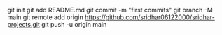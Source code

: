 git init
git add README.md
git commit -m "first commits"
git branch -M main
git remote add origin https://github.com/sridhar06122000/sridhar-projects.git
git push -u origin main
